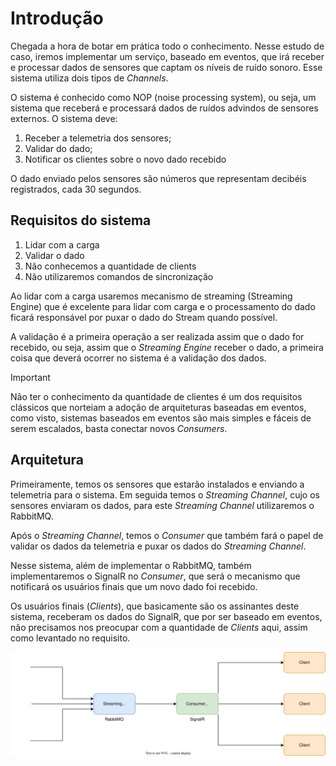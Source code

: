 # Introdução

Chegada a hora de botar em prática todo o conhecimento. Nesse estudo de caso, iremos implementar um serviço, baseado em eventos, que irá receber e processar dados de sensores que captam os níveis de ruído sonoro. Esse sistema utiliza dois tipos de _Channels_.

O sistema é conhecido como NOP (noise processing system), ou seja, um sistema que receberá e processará dados de ruídos advindos de sensores externos. O sistema deve:

1. Receber a telemetria dos sensores;
2. Validar do dado;
3. Notificar os clientes sobre o novo dado recebido

O dado enviado pelos sensores são números que representam decibéis registrados, cada 30 segundos. 

## Requisitos do sistema

1. Lidar com a carga
2. Validar o dado
3. Não conhecemos a quantidade de clients
4. Não utilizaremos comandos de sincronização

Ao lidar com a carga usaremos mecanismo de streaming (Streaming Engine) que é excelente para lidar com carga e o processamento do dado ficará responsável por puxar o dado do Stream quando possível. 

A validação é a primeira operação a ser realizada assim que o dado for recebido, ou seja, assim que o _Streaming Engine_ receber o dado, a primeira coisa que deverá ocorrer no sistema é a validação dos dados. 

> [!Important]
> Não ter o conhecimento da quantidade de clientes é um dos requisitos clássicos que norteiam a adoção de arquiteturas baseadas em eventos, como visto, sistemas baseados em eventos são mais simples e fáceis de serem escalados, basta conectar novos _Consumers_.

## Arquitetura

Primeiramente, temos os sensores que estarão instalados e enviando a telemetria para o sistema. Em seguida temos o _Streaming Channel_, cujo os sensores enviaram os dados, para este _Streaming Channel_ utilizaremos o RabbitMQ. 

Após o _Streaming Channel_, temos o _Consumer_ que também fará o papel de validar os dados da telemetria e puxar os dados do _Streaming Channel_. 

Nesse sistema, além de implementar o RabbitMQ, também implementaremos o SignalR no _Consumer_, que será o mecanismo que notificará os usuários finais que um novo dado foi recebido. 

Os usuários finais (_Clients_), que basicamente são os assinantes deste sistema, receberam os dados do SignalR, que por ser baseado em eventos, não precisamos nos preocupar com a quantidade de _Clients_ aqui, assim como levantado no requisito. 

![[NOP event driven architeture]](https://github.com/BrunoOlivei/EDA/blob/main/Anexos/NOP%20event%20driven%20architeture.svg)